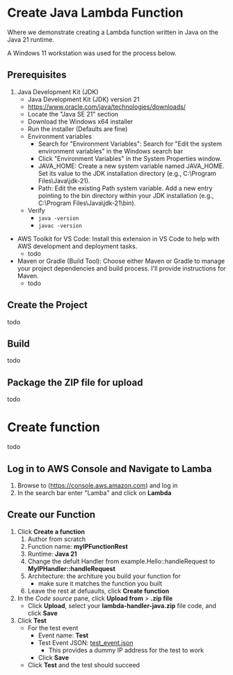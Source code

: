 # Create Java Lambda Function
Where we demonstrate creating a Lambda function written in Java on the Java 21 runtime.

A Windows 11 workstation was used for the process below.

## Prerequisites
1. Java Development Kit (JDK)
    - Java Development Kit (JDK) version 21
    - https://www.oracle.com/java/technologies/downloads/
    - Locate the "Java SE 21" section
    - Download the Windows x64 installer
    - Run the installer (Defaults are fine)
    - Environment variables
      - Search for "Environment Variables": Search for "Edit the system environment variables" in the Windows search bar
      - Click "Environment Variables" in the System Properties window.
      - JAVA_HOME: Create a new system variable named JAVA_HOME. Set its value to the JDK installation directory (e.g., C:\Program Files\Java\jdk-21).
      - Path: Edit the existing Path system variable. Add a new entry pointing to the bin directory within your JDK installation (e.g., C:\Program Files\Java\jdk-21\bin).
    - Verify
      - `java -version`
      - `javac -version`
- AWS Toolkit for VS Code: Install this extension in VS Code to help with AWS development and deployment tasks.
    - todo
- Maven or Gradle (Build Tool): Choose either Maven or Gradle to manage your project dependencies and build process. I'll provide instructions for Maven.
    - todo

## Create the Project
todo
 
## Build
todo

## Package the ZIP file for upload
todo 
# Create function
todo

## Log in to AWS Console and Navigate to Lamba
1. Browse to (https://console.aws.amazon.com) and log in
2. In the search bar enter "Lamba" and click on **Lambda**
## Create our Function
1. Click **Create a function**
    1. Author from scratch
    2. Function name: **myIPFunctionRest**
    3. Runtime: **Java 21**
    4. Change the defult Handler from example.Hello::handleRequest to **MyIPHandler::handleRequest**
    5. Architecture: the architure you build your function for
        - make sure it matches the function you built
    6. Leave the rest at defuaults, click **Create function**
2. In the *Code source* pane, click **Upload from** > **.zip file**
    - Click **Upload**, select your **lambda-handler-java.zip** file code, and click **Save**
3. Click **Test**
    - For the test event
      - Event name: **Test**
      - Test Event JSON: [test_event.json](test_event.json)
        - This provides a dummy IP address for the test to work
      - Click **Save**
    - Click **Test** and the test should succeed

